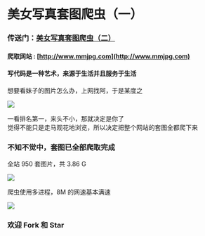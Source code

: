 # 美女写真套图爬虫（一）

### 传送门：[美女写真套图爬虫（二）](https://github.com/chenjiandongx/mzitu)  
#### 爬取网站 : [http://www.mmjpg.com](http://www.mmjpg.com)  

#### 写代码是一种艺术，来源于生活并且服务于生活
想要看妹子的图片怎么办，上网找阿，于是某度之  

![](https://github.com/chenjiandongx/mmjpg/blob/master/images/mmjpg_3.png)

一看排名第一，来头不小，那就决定是你了  
觉得不能只是走马观花地浏览，所以决定把整个网站的套图全都爬下来

### 不知不觉中，套图已全部爬取完成
全站 950 套图片，共 3.86 G 

![](https://github.com/chenjiandongx/mmjpg/blob/master/images/mmjpg_1.png) 


爬虫使用多进程，8M 的网速基本满速  

![](https://github.com/chenjiandongx/mmjpg/blob/master/images/mmjpg_2.png)

### 欢迎 Fork 和 Star 

